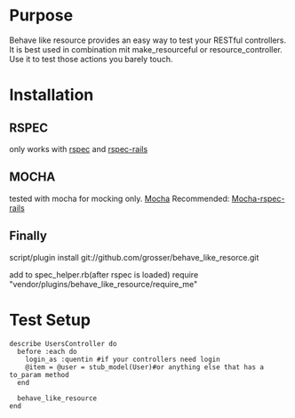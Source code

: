 Purpose
=======
Behave like resource provides an easy way to test your RESTful controllers.
It is best used in combination mit make_resourceful or resource_controller.
Use it to test those actions you barely touch.


Installation
============
RSPEC
-----
only works with [rspec](http://github.com/dchelimsky/rspec) and [rspec-rails](http://github.com/dchelimsky/rspec-rails/tree/master)

MOCHA
-----
tested with mocha for mocking only.
[Mocha](http://mocha.rubyforge.org/) 
Recommended: [Mocha-rspec-rails](http://github.com/mislav/rspec-rails-mocha/tree/master) 

Finally
-------
script/plugin install git://github.com/grosser/behave_like_resorce.git

add to spec_helper.rb(after rspec is loaded)
    require "vendor/plugins/behave_like_resource/require_me" 


Test Setup
==========

    describe UsersController do
      before :each do
        login_as :quentin #if your controllers need login
        @item = @user = stub_model(User)#or anything else that has a to_param method
      end
      
      behave_like_resource
    end 